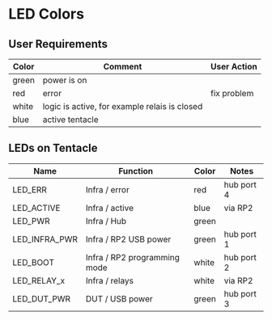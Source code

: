 # LED Colors

## User Requirements

| Color | Comment | User Action |
| - | - | - |
| green | power is on | |
| red | error | fix problem |
| white | logic is active, for example relais is closed | |
| blue | active tentacle | |



## LEDs on Tentacle

| Name | Function |  Color | Notes |
| - | - | - | - |
| LED_ERR | Infra / error | red | hub port 4 |
| LED_ACTIVE | Infra / active | blue | via RP2 |
| LED_PWR | Infra / Hub | green | |
| LED_INFRA_PWR |Infra / RP2 USB power | green | hub port 1 |
| LED_BOOT | Infra / RP2 programming mode | white | hub port 2 |
| LED_RELAY_x | Infra / relays |  white | via RP2 |
| LED_DUT_PWR | DUT / USB power | green | hub port 3 |
